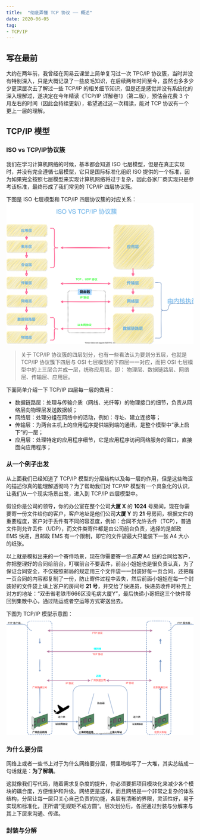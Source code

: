 ```yaml
---
title:  "彻底弄懂 TCP 协议 —— 概述"
date: 2020-06-05
tag:
- TCP/IP
---
```


## 写在最前
大约在两年前，我曾经在网易云课堂上简单复习过一次 TPC/IP 协议簇，当时并没有特别深入，只是大概记录了一些皮毛知识，在后续两年时间至今，虽然也多多少少更深层次去了解过一些 TCP/IP 的相关细节知识，但是还是感觉并没有系统化的深入理解过，遂决定在今年精读《TCP/IP 详解卷1》（第二版），预估会花费 3 个月左右的时间（因此会持续更新），希望通过这一次精读，能对 TCP 协议有一个更上一层的理解。


## TCP/IP 模型
### ISO vs TCP/IP协议簇
我们在学习计算机网络的时候，基本都会知道 ISO 七层模型，但是在真正实现时，并没有完全遵循七层模型，它只是国际标准化组织 ISO 提供的一个标准，因为如果完全按照七层模型来实现计算机网络将过于复杂，因此各家厂商实现只是参考该标准，最终形成了我们常见的 TCP/IP 四层协议簇。

下图是 ISO 七层模型和 TCP/IP 四层协议簇的对应关系：
![ISO_TCPIP](/assets/image/posts/2020-06-05-01.svg?style=centerme)


>关于 TCP/IP 协议簇的四层划分，也有一些看法认为要划分五层，也就是 TCP/IP 协议簇下四层与 OSI 七层模型的下四层一一对应，而把 OSI 七层模型中的上三层合并成一层，统称应用层。即：
>物理层、数据链路层、网络层、传输层、应用层。

下面简单介绍一下 TCP/IP 四层每一层的做用：
- 数据链路层：处理与传输介质（网线、光纤等）的物理接口的细节，负责从网络层向物理层发送数据帧；
- 网络层：处理分组在网络中的活动，例如：寻址、建立连接等；
- 传输层：为两台主机上的应用程序提供端到端的通讯，是整个模型中“承上启下”的一层；
- 应用层：处理特定的应用程序细节，它是应用程序访问网络服务的窗口，直接面向应用程序；

### 从一个例子出发
从上面我们已经知道了 TCP/IP 模型的分层结构以及每一层的作用，但是这些晦涩的描述你真的能理解透彻吗？为了帮助我们对 TCP/IP 模型有一个具象化的认识，让我们从一个现实场景出发，进入到 TCP/IP 四层模型中。

假设你是公司的领导，你的办公室在整个公司**大厦 X** 的 **1024** 号房间，现在你需要寄一份文件给你的客户，客户地址是他们公司**大厦 Y** 的 **21** 号房间，根据文件的重要程度，客户对于丢件有不同的容忍度，例如：合同不允许丢件（TCP），普通文件则允许丢件（UDP），而文件类寄件都是由公司前台负责，选择的是邮政 EMS 快递，且邮政 EMS 有一个限制，即它的文件袋最大只能装下一张 A4 大小的纸张。

以上就是模拟出来的一个寄件场景，现在你需要寄一份***三页*** A4 纸的合同给客户，你把整理好的合同给前台，叮嘱前台不要丢件，前台小姐姐也是很负责认真，为了保证合同安全，不仅按照邮局的规定用三个文件袋一一封装好每一页合同，还把每一页合同的内容都复制了一份，防止寄件过程中丢失，然后前面小姐姐在每一个封装好的文件袋上填上客户的房间号 **21 号**，并交给了快递员，快递员收件时补充上对方的地址：“双击省老铁市666区没毛病大厦Y”，最后快递小哥把这三个快件带回到集散中心，通过陆运或者空运等方式寄送出去。

下图为 TCP/IP 模型示意图：
![tcpip_示意图](/assets/image/posts/2020-06-05-02.svg?style=centerme)

### 为什么要分层
网络上或者一些书上对于为什么网络要分层，劈里啪啦写了一大堆，其实总结成一句话就是：**为了解耦**。

这就像我们写代码，随着需求复杂度的提升，你必须要把项目模块化来减少各个模块的耦合度，方便维护和升级。网络更是这样，而且网络是一个非常之复杂的体系结构，分层让每一层只关心自己负责的功能，各层有清晰的界限，灵活性好，易于实现和标准化，正所谓“无规矩不成方圆”。层次划分后，各层通过封装与分解来与其上下层来沟通、传递。


### 封装与分解

